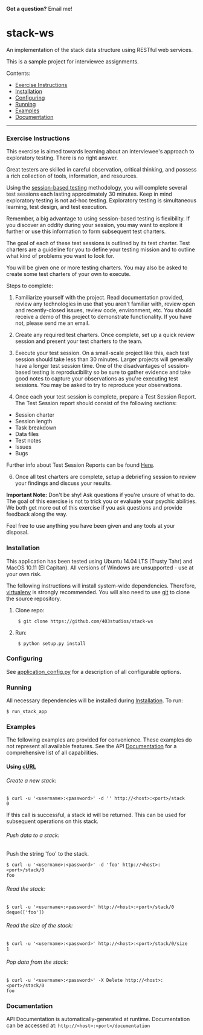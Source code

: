 **Got a question?** Email me!

# stack-ws

An implementation of the stack data structure using RESTful web services.

This is a sample project for interviewee assignments.

Contents:
  - [Exercise Instructions](#exercise-instructions)
  - [Installation](#installation)
  - [Configuring](#configuring)
  - [Running](#running)
  - [Examples](#examples)
  - [Documentation](#documentation)

----------

### Exercise Instructions
This exercise is aimed towards learning about an interviewee's approach to exploratory testing. There is no right answer.

Great testers are skilled in careful observation, critical thinking, and possess a rich collection of tools, information, and resources.

Using the [session-based testing](https://en.wikipedia.org/wiki/Session-based_testing) methodology, you will complete several test sessions each lasting approximately 30 minutes. Keep in mind exploratory testing is not ad-hoc testing. Exploratory testing is simultaneous learning, test design, and test execution.

Remember, a big advantage to using session-based testing is flexibility. If you discover an oddity during your session, you may want to explore it further or use this information to form subsequent test charters.

The goal of each of these test sessions is outlined by its test charter. Test charters are a guideline for you to define your testing mission and to outline what kind of problems you want to look for.

You will be given one or more testing charters. You may also be asked to create some test charters of your own to execute.

Steps to complete:

1. Familiarize yourself with the project. Read documentation provided, review any technologies in use that you aren't familiar with, review open and recently-closed issues, review code, environment, etc. You should receive a demo of this project to demonstrate functionality. If you have not, please send me an email.

2. Create any required test charters. Once complete, set up a quick review session and present your test charters to the team.

3. Execute your test session. On a small-scale project like this, each test session should take less than 30 minutes. Larger projects will generally have a longer test session time. One of the disadvantages of session-based testing is reproducibility so be sure to gather evidence and take good notes to capture your observations as you're executing test sessions. You may be asked to try to reproduce your observations.

4. Once each your test session is complete, prepare a Test Session Report. The Test Session report should consist of the following sections:

  - Session charter
  - Session length
  - Task breakdown
  - Data files
  - Test notes
  - Issues
  - Bugs

Further info about Test Session Reports can be found [Here](https://simonsaysnomore.wordpress.com/2014/08/19/session-based-test-layout-session-report/).

6. Once all test charters are complete, setup a debriefing session to review your findings and discuss your results.

**Important Note:** Don't be shy! Ask questions if you're unsure of what to do. The goal of this exercise is not to trick you or evaluate your psychic abilities. We both get more out of this exercise if you ask questions and provide feedback along the way.

Feel free to use anything you have been given and any tools at your disposal.

### Installation
This application has been tested using Ubuntu 14.04 LTS (Trusty Tahr) and MacOS 10.11 (El Capitan). All versions of Windows are unsupported - use at your own risk.

The following instructions will install system-wide dependencies. Therefore, [virtualenv](https://pypi.python.org/pypi/virtualenv) is strongly recommended. You will also need to use [git](https://git-scm.com) to clone the source repository.
    
1. Clone repo:

        $ git clone https://github.com/403studios/stack-ws
2. Run:

        $ python setup.py install

### Configuring
See [application_config.py](https://github.com/403studios/stack-ws/blob/master/src/stackapi/application_config.py) for a description of all configurable options.

### Running
All necessary dependencies will be installed during [Installation](#installation). To run:

    $ run_stack_app

### Examples
The following examples are provided for convenience. These examples do not represent all available features. See the API [Documentation](#documentation) for a comprehensive list of all capabilities.

#### Using [cURL](http://curl.haxx.se)
###### Create a new stack:

    $ curl -u '<username>:<password>' -d '' http://<host>:<port>/stack
    0

If this call is successful, a stack id will be returned. This can be used for subsequent operations on this stack.

###### Push data to a stack:
Push the string 'foo' to the stack.

    $ curl -u '<username>:<password>' -d 'foo' http://<host>:<port>/stack/0
    foo

###### Read the stack:

    $ curl -u '<username>:<password>' http://<host>:<port>/stack/0
    deque(['foo'])

###### Read the size of the stack:

    $ curl -u '<username>:<password>' http://<host>:<port>/stack/0/size
    1

###### Pop data from the stack:

    $ curl -u '<username>:<password>' -X Delete http://<host>:<port>/stack/0
    foo

### Documentation
API Documentation is automatically-generated at runtime. Documentation can be accessed at: `http://<host>:<port>/documentation`
